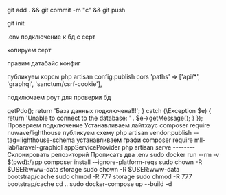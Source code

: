 
git add . && git commit -m "c" && git push




git init

.env подключение к бд с серт

копируем серт

правим датабайс конфиг

публикуем корсы 
php artisan config:publish cors
'paths' => ['api/*', 'graphql', 'sanctum/csrf-cookie'],


подключаем роут для проверки бд
<?php

use Illuminate\Support\Facades\Route;
use Illuminate\Support\Facades\DB;

Route::get('/', function () {
    return view('welcome');
});


Route::get('/test-db', function () {
    try {
        DB::connection()->getPdo();
        return 'База данных подключена!!!';
    } catch (\Exception $e) {
        return 'Unable to connect to the database: ' . $e->getMessage();
    }
});
Проверяем подключение

Устанавливаем лайтхаус
composer require nuwave/lighthouse

<!-- че за нах?
> @php artisan vendor:publish --tag=laravel-assets --ansi --force
No publishable resources for tag [laravel-assets]. -->

публикуем схему
php artisan vendor:publish --tag=lighthouse-schema


устанавливаем графи
composer require mll-lab/laravel-graphiql

appServiceProvider

php artisan serve

--------
Склонировать репозиторий

Прописать два .env 


sudo docker run --rm -v $(pwd):/app composer install --ignore-platform-reqs

sudo chown -R $USER:www-data storage
sudo chown -R $USER:www-data bootstrap/cache

sudo chmod -R 777 storage
sudo chmod -R 777 bootstrap/cache

cd ..
sudo docker-compose up --build -d